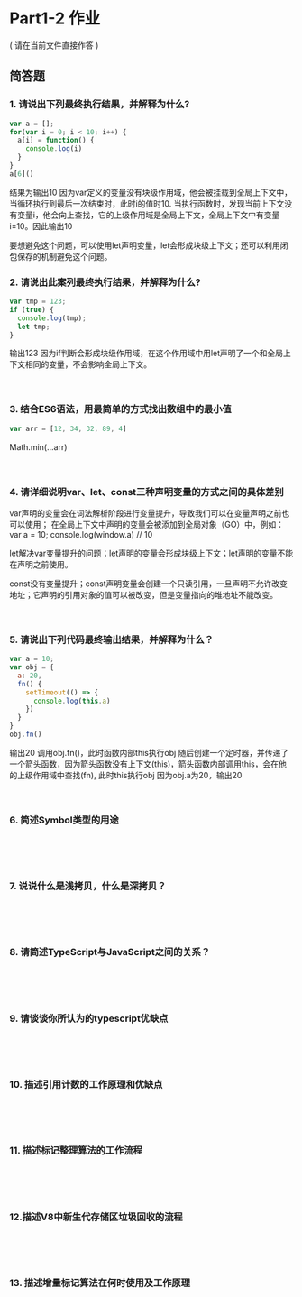 # Part1-2 作业

( 请在当前文件直接作答 )

## 简答题

### 1. 请说出下列最终执行结果，并解释为什么?

```javascript
var a = [];
for(var i = 0; i < 10; i++) {
  a[i] = function() {
    console.log(i)
  }
}
a[6]()
```
结果为输出10
因为var定义的变量没有块级作用域，他会被挂载到全局上下文中，当循环执行到最后一次结束时，此时i的值时10.
当执行函数时，发现当前上下文没有变量i，他会向上查找，它的上级作用域是全局上下文，全局上下文中有变量i=10。因此输出10

要想避免这个问题，可以使用let声明变量，let会形成块级上下文；还可以利用闭包保存的机制避免这个问题。

### 2. 请说出此案列最终执行结果，并解释为什么?

```javascript
var tmp = 123;
if (true) {
  console.log(tmp);
  let tmp;
}
```
输出123
因为if判断会形成块级作用域，在这个作用域中用let声明了一个和全局上下文相同的变量，不会影响全局上下文。
　

　

### 3. 结合ES6语法，用最简单的方式找出数组中的最小值

```javascript
var arr = [12, 34, 32, 89, 4]
```
Math.min(...arr)
　

　

### 4. 请详细说明var、let、const三种声明变量的方式之间的具体差别
var声明的变量会在词法解析阶段进行变量提升，导致我们可以在变量声明之前也可以使用；
在全局上下文中声明的变量会被添加到全局对象（GO）中，例如：var a = 10; console.log(window.a) // 10

let解决var变量提升的问题；let声明的变量会形成块级上下文；let声明的变量不能在声明之前使用。

const没有变量提升；const声明变量会创建一个只读引用，一旦声明不允许改变地址；它声明的引用对象的值可以被改变，但是变量指向的堆地址不能改变。

　

### 5. 请说出下列代码最终输出结果，并解释为什么？

```javascript
var a = 10;
var obj = {
  a: 20,
  fn() {
    setTimeout(() => {
      console.log(this.a)
    })
  }
}
obj.fn()
```
输出20
调用obj.fn()，此时函数内部this执行obj
随后创建一个定时器，并传递了一个箭头函数，因为箭头函数没有上下文(this)，箭头函数内部调用this，会在他的上级作用域中查找(fn), 此时this执行obj
因为obj.a为20，输出20

　

### 6. 简述Symbol类型的用途

　

　

### 7. 说说什么是浅拷贝，什么是深拷贝？

　

　

### 8. 请简述TypeScript与JavaScript之间的关系？

　

　

### 9. 请谈谈你所认为的typescript优缺点

　

　

### 10. 描述引用计数的工作原理和优缺点

　

　

### 11. 描述标记整理算法的工作流程

　

　

### 12.描述V8中新生代存储区垃圾回收的流程

　

　

### 13. 描述增量标记算法在何时使用及工作原理

　

　